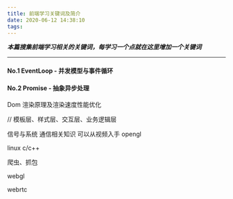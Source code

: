 ```yaml
---
title: 前端学习关键词及简介
date: 2020-06-12 14:38:10
tags:
---
```

***本篇搜集前端学习相关的关键词，每学习一个点就在这里增加一个关键词***

* * *

#### No.1  EventLoop - 并发模型与事件循环
#### No.2  Promise - 抽象异步处理


Dom 渲染原理及渲染速度性能优化

// 模板层、样式层、交互层、业务逻辑层

信号与系统
通信相关知识
可以从视频入手
opengl

linux
c/c++

爬虫、抓包

webgl

webrtc
